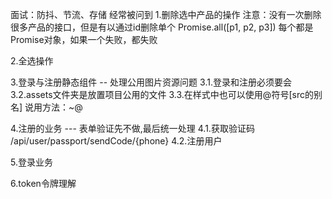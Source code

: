 面试：防抖、节流、存储 经常被问到
1.删除选中产品的操作
注意：没有一次删除很多产品的接口，但是有以通过id删除单个
Promise.all([p1, p2, p3]) 每个都是Promise对象，如果一个失败，都失败

2.全选操作

3.登录与注册静态组件 -- 处理公用图片资源问题
3.1.登录和注册必须要会
3.2.assets文件夹是放置项目公用的文件
3.3.在样式中也可以使用@符号[src的别名] 说用方法：~@

4.注册的业务 --- 表单验证先不做,最后统一处理
4.1.获取验证码 /api/user/passport/sendCode/{phone}
4.2.注册用户


5.登录业务

6.token令牌理解